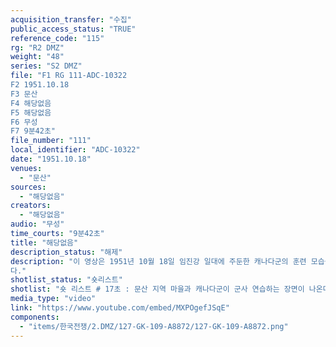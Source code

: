 ```yaml
---
acquisition_transfer: "수집"
public_access_status: "TRUE"
reference_code: "115"
rg: "R2 DMZ"
weight: "48"
series: "S2 DMZ"
file: "F1 RG 111-ADC-10322
F2 1951.10.18
F3 문산 
F4 해당없음
F5 해당없음 
F6 무성
F7 9분42초"
file_number: "111"
local_identifier: "ADC-10322"
date: "1951.10.18"
venues: 
  - "문산"
sources: 
  - "해당없음"
creators: 
  - "해당없음"
audio: "무성"
time_courts: "9분42초"
title: "해당없음"
description_status: "해제"
description: "이 영상은 1951년 10월 18일 임진강 일대에 주둔한 캐나다군의 훈련 모습을 볼 수 있다. 특히 문산 민간인들이 캐나다군의 훈련하는 장면을 지켜보고 있다. 영상에 나오는 주민들의 표정과 모습이 이채롭
다."
shotlist_status: "숏리스트"
shotlist: "숏 리스트 # 17초 : 문산 지역 마을과 캐나다군이 군사 연습하는 장면이 나온다. 박주카포를 쏘는 장면, (56초) 그 장면을 지켜보는 파주 문산 주민들의 모습과 아이들이 나온다. # 추가로 캐나다 군이 한국을 위해(More canadian troops for korea!), 1분42초 : 캐나다군의 징집 과 출발하는 장면이 담겨 있다. "
media_type: "video"
link: "https://www.youtube.com/embed/MXPOgefJSqE"
components: 
  - "items/한국전쟁/2.DMZ/127-GK-109-A8872/127-GK-109-A8872.png"
---
```

